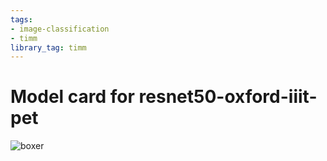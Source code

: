 ```yaml
---
tags:
- image-classification
- timm
library_tag: timm
---
```

# Model card for resnet50-oxford-iiit-pet

![boxer](boxer.jpg)